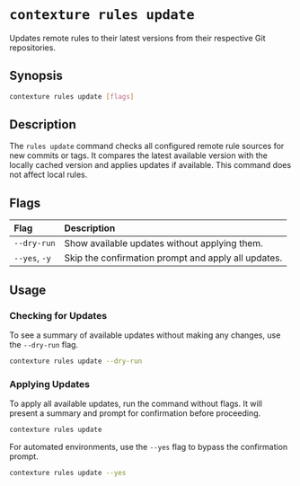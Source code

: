 # `contexture rules update`

Updates remote rules to their latest versions from their respective Git repositories.

## Synopsis

```bash
contexture rules update [flags]
```

## Description

The `rules update` command checks all configured remote rule sources for new commits or tags. It compares the latest available version with the locally cached version and applies updates if available. This command does not affect local rules.

## Flags

| Flag        | Description                                               |
| :---------- | :-------------------------------------------------------- |
| `--dry-run` | Show available updates without applying them.             |
| `--yes`, `-y` | Skip the confirmation prompt and apply all updates.       |

## Usage

### Checking for Updates

To see a summary of available updates without making any changes, use the `--dry-run` flag.

```bash
contexture rules update --dry-run
```

### Applying Updates

To apply all available updates, run the command without flags. It will present a summary and prompt for confirmation before proceeding.

```bash
contexture rules update
```

For automated environments, use the `--yes` flag to bypass the confirmation prompt.

```bash
contexture rules update --yes
```
